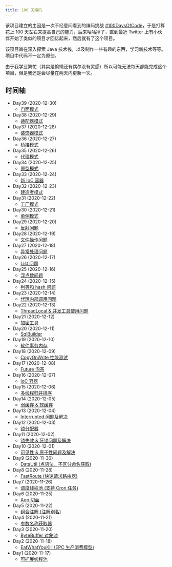 ```yaml
---
title: 100 天编码
---
```


该项目建立的主因是一次不经意间看到的编码挑战 [#100DaysOfCode](https://www.100daysofcode.com/)，于是打算花上 100
天左右来提高自己的能力，后来咕咕掉了，直到最近 Twitter 上有小伙伴开始了类似的项目才回忆起来，然后就有了这个项目。

该项目旨在深入探索 Java 技术栈，以及制作一些有趣的东西，学习新技术等等。项目中代码不一定为原创。

由于我学业繁忙（其实是偷懒还有偶尔没有灵感）所以可能无法每天都能完成这个项目，但是我还是会尽量在两天内更新一次。

## 时间轴

- Day39 (2020-12-30)
  - [门面模式](https://github.com/syfxlin/code/blob/master/design-pattern-java/src/main/java/me/ixk/design_pattern/facade)
- Day38 (2020-12-29)
  - [适配器模式](https://github.com/syfxlin/code/blob/master/design-pattern-java/src/main/java/me/ixk/design_pattern/adapter)
- Day37 (2020-12-28)
  - [装饰器模式](https://github.com/syfxlin/code/blob/master/design-pattern-java/src/main/java/me/ixk/design_pattern/decorator)
- Day36 (2020-12-27)
  - [桥接模式](https://github.com/syfxlin/code/tree/master/design-pattern-java/src/main/java/me/ixk/design_pattern/bridge)
- Day35 (2020-12-26)
  - [代理模式](https://github.com/syfxlin/code/tree/master/design-pattern-java/src/main/java/me/ixk/design_pattern/proxy)
- Day34 (2020-12-25)
  - [原型模式](https://github.com/syfxlin/code/tree/master/design-pattern-java/src/main/java/me/ixk/design_pattern/prototype)
- Day33 (2020-12-24)
  - [新 IoC 容器](https://github.com/syfxlin/code/tree/master/100-days-of-code/java/src/main/java/me/ixk/days/day33)
- Day32 (2020-12-23)
  - [建造者模式](https://github.com/syfxlin/code/tree/master/design-pattern-java/src/main/java/me/ixk/design_pattern/builder)
- Day31 (2020-12-22)
  - [工厂模式](https://github.com/syfxlin/code/tree/master/design-pattern-java/src/main/java/me/ixk/design_pattern/factory)
- Day30 (2020-12-21)
  - [单例模式](https://github.com/syfxlin/code/tree/master/design-pattern-java/src/main/java/me/ixk/design_pattern/singleton)
- Day29 (2020-12-20)
  - [反射问题](https://github.com/syfxlin/code/tree/master/100-days-of-code/java/src/main/java/me/ixk/days/day29)
- Day28 (2020-12-19)
  - [文件操作问题](https://github.com/syfxlin/code/tree/master/100-days-of-code/java/src/main/java/me/ixk/days/day28)
- Day27 (2020-12-18)
  - [异常处理问题](https://github.com/syfxlin/code/tree/master/100-days-of-code/java/src/main/java/me/ixk/days/day27)
- Day26 (2020-12-17)
  - [List 问题](https://github.com/syfxlin/code/tree/master/100-days-of-code/java/src/main/java/me/ixk/days/day26)
- Day25 (2020-12-16)
  - [浮点数问题](https://github.com/syfxlin/code/tree/master/100-days-of-code/java/src/main/java/me/ixk/days/day25)
- Day24 (2020-12-15)
  - [判等和 hash 问题](https://github.com/syfxlin/code/tree/master/100-days-of-code/java/src/main/java/me/ixk/days/day24)
- Day23 (2020-12-14)
  - [代理内部调用问题](https://github.com/syfxlin/code/tree/master/100-days-of-code/java/src/main/java/me/ixk/days/day23)
- Day22 (2020-12-13)
  - [ThreadLocal & 并发工具使用问题](https://github.com/syfxlin/code/tree/master/100-days-of-code/java/src/main/java/me/ixk/days/day22)
- Day21 (2020-12-12)
  - [加密工具](https://github.com/syfxlin/code/tree/master/100-days-of-code/java/src/main/java/me/ixk/days/day21)
- Day20 (2020-12-11)
  - [SqlBuilder](https://github.com/syfxlin/code/tree/master/100-days-of-code/java/src/main/java/me/ixk/days/day20)
- Day19 (2020-12-10)
  - [软件事务内存](https://github.com/syfxlin/code/tree/master/100-days-of-code/java/src/main/java/me/ixk/days/day19)
- Day18 (2020-12-09)
  - [CopyOnWrite 性能测试](https://github.com/syfxlin/code/tree/master/100-days-of-code/java/src/main/java/me/ixk/days/day18)
- Day17 (2020-12-08)
  - [Future 泡茶](https://github.com/syfxlin/code/tree/master/100-days-of-code/java/src/main/java/me/ixk/days/day17)
- Day16 (2020-12-07)
  - [IoC 容器](https://github.com/syfxlin/code/tree/master/100-days-of-code/java/src/main/java/me/ixk/days/day16)
- Day15 (2020-12-06)
  - [多线程归并排序](https://github.com/syfxlin/code/tree/master/100-days-of-code/java/src/main/java/me/ixk/days/day15)
- Day14 (2020-12-05)
  - [弱缓存 & 软缓存](https://github.com/syfxlin/code/tree/master/100-days-of-code/java/src/main/java/me/ixk/days/day14)
- Day13 (2020-12-04)
  - [Interrupted 问题及解决](https://github.com/syfxlin/code/tree/master/100-days-of-code/java/src/main/java/me/ixk/days/day13)
- Day12 (2020-12-03)
  - [锁分配器](https://github.com/syfxlin/code/tree/master/100-days-of-code/java/src/main/java/me/ixk/days/day12)
- Day11 (2020-12-02)
  - [锁失效 & 死锁问题及解决](https://github.com/syfxlin/code/tree/master/100-days-of-code/java/src/main/java/me/ixk/days/day11)
- Day10 (2020-12-01)
  - [可见性 & 原子性问题及解决](https://github.com/syfxlin/code/tree/master/100-days-of-code/java/src/main/java/me/ixk/days/day10)
- Day9 (2020-11-30)
  - [DataUtil (点语法，不区分命名获取)](https://github.com/syfxlin/code/tree/master/100-days-of-code/java/src/main/java/me/ixk/days/day9)
- Day8 (2020-11-28)
  - [FastRoute (快速请求路由器)](https://github.com/syfxlin/code/tree/master/100-days-of-code/java/src/main/java/me/ixk/days/day8)
- Day7 (2020-11-26)
  - [调度线程池 (支持 Cron 任务)](https://github.com/syfxlin/code/tree/master/100-days-of-code/java/src/main/java/me/ixk/days/day7)
- Day6 (2020-11-25)
  - [Aop 切面](https://github.com/syfxlin/code/tree/master/100-days-of-code/java/src/main/java/me/ixk/days/day6)
- Day5 (2020-11-22)
  - [组合注解 (注解别名)](https://github.com/syfxlin/code/tree/master/100-days-of-code/java/src/main/java/me/ixk/days/day5)
- Day4 (2020-11-21)
  - [参数名称获取器](https://github.com/syfxlin/code/tree/master/100-days-of-code/java/src/main/java/me/ixk/days/day4)
- Day3 (2020-11-20)
  - [ByteBuffer 对象池](https://github.com/syfxlin/code/tree/master/100-days-of-code/java/src/main/java/me/ixk/days/day3)
- Day2 (2020-11-18)
  - [EatWhatYouKill (EPC 生产消费模型)](https://github.com/syfxlin/code/tree/master/100-days-of-code/java/src/main/java/me/ixk/days/day2)
- Day1 (2020-11-17)
  - [可扩展线程池](https://github.com/syfxlin/code/tree/master/100-days-of-code/java/src/main/java/me/ixk/days/day1)
